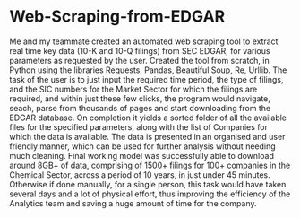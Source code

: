 # Web-Scraping-from-EDGAR

Me and my teammate created an automated web scraping tool to extract real time key data (10-K and 10-Q filings) from SEC EDGAR, for various parameters as requested by the user.
Created the tool from scratch, in Python using the libraries Requests, Pandas, Beautiful Soup, Re, Urllib. The task of the user is to just input the required time period, the type of filings, and the SIC numbers for the Market Sector for which the filings are required, and within just these few clicks, the program would navigate, seach, parse from thousands of pages and start downloading from the EDGAR database. On completion it yields a sorted folder of all the available files for the specified parameters, along with the list of Companies for which the data is available. The data is presented in an organised and user friendly manner, which can be used for further analysis without needing much cleaning.
Final working model was successfully able to download around 8GB+ of data, comprising of 1500+ filings for 100+ companies in the Chemical Sector, across a period of 10 years, in just under 45 minutes. Otherwise if done manually, for a single person, this task would have taken several days and a lot of physical effort, thus improving the efficiency of the Analytics team and saving a huge amount of time for the company.
